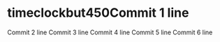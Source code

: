 # timeclockbut450Commit 1 line
Commit 2 line
Commit 3 line
Commit 4 line
Commit 5 line
Commit 6 line
